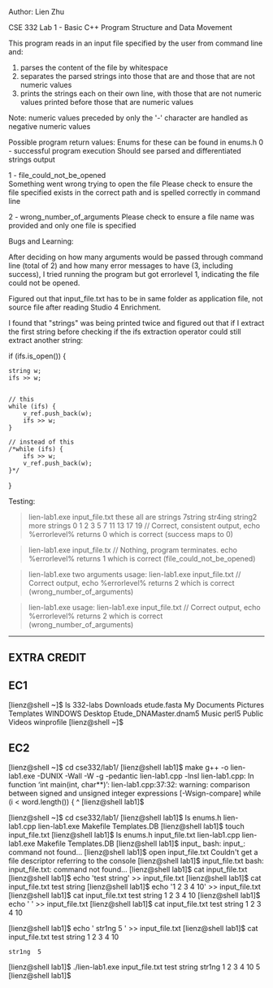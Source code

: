 
Author: Lien Zhu

CSE 332 Lab 1 - Basic C++ Program Structure and Data Movement

This program reads in an input file specified by the user from command line and:
1. parses the content of the file by whitespace
2. separates the parsed strings into those that are and those that are not numeric values
3. prints the strings each on their own line, with those that are not numeric values printed before those that are numeric values

Note: numeric values preceded by only the '-' character are handled as negative numeric values


Possible program return values:
Enums for these can be found in enums.h
0 - successful program execution
    Should see parsed and differentiated strings output

1 - file_could_not_be_opened   
    Something went wrong trying to open the file 
    Please check to ensure the file specified exists in the correct path and is spelled correctly in command line
    
2 - wrong_number_of_arguments
    Please check to ensure a file name was provided and only one file is specified


Bugs and Learning:

After deciding on how many arguments would be passed through command line (total of 2) and how many 
error messages to have (3, including success), I tried running the program 
but got errorlevel 1, indicating the file could not be opened.

Figured out that input_file.txt has to be in same folder as application file, not source file after reading Studio 4 Enrichment.


I found that "strings" was being printed twice and figured out that if I extract the first string before checking 
if the ifs extraction operator could still extract another string:

if (ifs.is_open()) {
        
    string w;
    ifs >> w;
    
    
    // this 
    while (ifs) {
        v_ref.push_back(w);
        ifs >> w;
    }

    // instead of this    
    /*while (ifs) {
        ifs >> w;
        v_ref.push_back(w);
    }*/
}


Testing:

>lien-lab1.exe input_file.txt
these
all
are
strings
7string
str4ing
string2
more
strings
0
1
2
3
5
7
11
13
17
19
// Correct, consistent output, echo %errorlevel% returns 0 which is correct (success maps to 0)

>lien-lab1.exe input_file.tx
// Nothing, program terminates. echo %errorlevel% returns 1 which is correct (file_could_not_be_opened)

>lien-lab1.exe two arguments
usage: lien-lab1.exe input_file.txt
// Correct output, echo %errorlevel% returns 2 which is correct (wrong_number_of_arguments)

>lien-lab1.exe 
usage: lien-lab1.exe input_file.txt
// Correct output, echo %errorlevel% returns 2 which is correct (wrong_number_of_arguments)


------------
EXTRA CREDIT
------------

EC1
---

[lienz@shell ~]$ ls
332-labs  Downloads              etude.fasta  My Documents  Pictures  Templates  WINDOWS
Desktop   Etude_DNAMaster.dnam5  Music        perl5         Public    Videos     winprofile
[lienz@shell ~]$


EC2
---

[lienz@shell ~]$ cd cse332/lab1/
[lienz@shell lab1]$ make
g++ -o lien-lab1.exe -DUNIX   -Wall -W -g -pedantic lien-lab1.cpp -lnsl
lien-lab1.cpp: In function ‘int main(int, char**)’:
lien-lab1.cpp:37:32: warning: comparison between signed and unsigned integer expressions [-Wsign-compare]
         while (i < word.length()) {
                                ^
[lienz@shell lab1]$



[lienz@shell ~]$ cd cse332/lab1/
[lienz@shell lab1]$ ls
enums.h  lien-lab1.cpp  lien-lab1.exe  Makefile  Templates.DB
[lienz@shell lab1]$ touch input_file.txt
[lienz@shell lab1]$ ls
enums.h  input_file.txt  lien-lab1.cpp  lien-lab1.exe  Makefile  Templates.DB
[lienz@shell lab1]$ input_
bash: input_: command not found...
[lienz@shell lab1]$ open input_file.txt
Couldn't get a file descriptor referring to the console
[lienz@shell lab1]$ input_file.txt
bash: input_file.txt: command not found...
[lienz@shell lab1]$ cat input_file.txt
[lienz@shell lab1]$ echo 'test string' >> input_file.txt
[lienz@shell lab1]$ cat input_file.txt
test string
[lienz@shell lab1]$ echo '1 2 3 4 10' >> input_file.txt
[lienz@shell lab1]$ cat input_file.txt
test string
1 2 3 4 10
[lienz@shell lab1]$ echo ' ' >> input_file.txt
[lienz@shell lab1]$ cat input_file.txt
test string
1 2 3 4 10

[lienz@shell lab1]$ echo '    str1ng  5 ' >> input_file.txt
[lienz@shell lab1]$ cat input_file.txt
test string
1 2 3 4 10

    str1ng  5
[lienz@shell lab1]$ ./lien-lab1.exe input_file.txt
test
string
str1ng
1
2
3
4
10
5
[lienz@shell lab1]$
